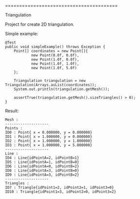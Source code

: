 ========================================

Triangulation

Project for create 2D triangulation.

Simple example:

    @Test
    public void simpleExample() throws Exception {
        Point[] coordinates = new Point[]{
                new Point(0.0f, 0.0f),
                new Point(1.0f, 0.0f),
                new Point(1.0f, 1.0f),
                new Point(1.0f, 5.0f)
        };

        Triangulation triangulation = new Triangulation(Arrays.asList(coordinates));
        System.out.println(triangulation.getMesh());

        assertTrue(triangulation.getMesh().sizeTriangles() > 0);
    }

Result:

    Mesh :
    --------------------
    Points :
    ID0 : Point{ x = 0.000000, y = 0.000000}
    ID1 : Point{ x = 1.000000, y = 0.000000}
    ID2 : Point{ x = 1.000000, y = 1.000000}
    ID3 : Point{ x = 1.000000, y = 5.000000}
    --------------------
    Line :
    ID4 : Line{idPointA=2, idPointB=1}
    ID5 : Line{idPointA=1, idPointB=0}
    ID6 : Line{idPointA=0, idPointB=2}
    ID8 : Line{idPointA=3, idPointB=0}
    ID9 : Line{idPointA=3, idPointB=2}
    --------------------
    Triangles :
    ID7 : Triangle{idPoint1=2, idPoint2=1, idPoint3=0}
    ID10 : Triangle{idPoint1=3, idPoint2=0, idPoint3=2}

